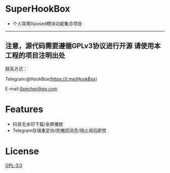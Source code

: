 # SuperHookBox
 - 个人常用Xposed模块功能集合项目
------
注意，源代码需要遵循GPLv3协议进行开源
请使用本工程的项目注明出处
------
联系方式：

Telegram:@HookBox(https://t.me/HookBox)

E-mail:Specher@qq.com
# Features
 - 抖音无水印下载/全屏播放
 - Telegram存储重定向/防撤回消息/阻止阅后即焚
# License
[GPL-3.0](LICENSE)

